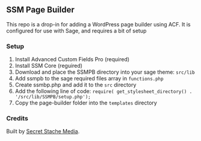## SSM Page Builder

This repo is a drop-in for adding a WordPress page builder using ACF. It is configured for use with Sage, and requires a bit of setup

### Setup

1. Install Advanced Custom Fields Pro (required)
2. Install SSM Core (reguired)
3. Download and place the SSMPB directory into your sage theme: `src/lib`
4. Add ssmpb to the sage required files array in `functions.php` 
5. Create ssmbp.php and add it to the `src` directory
6. Add the following line of code: `require( get_stylesheet_directory() . '/src/lib/SSMPB/setup.php');`
7. Copy the page-builder folder into the `templates` directory


### Credits

Built by [Secret Stache Media](http://secretstache.com).